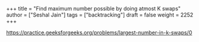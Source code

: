 +++
title = "Find maximum number possible by doing atmost K swaps"
author = ["Seshal Jain"]
tags = ["backtracking"]
draft = false
weight = 2252
+++

<https://practice.geeksforgeeks.org/problems/largest-number-in-k-swaps/0>
